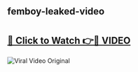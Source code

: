 ## femboy-leaked-video 

# <h2><a href="http://freeplayer.one?title=femboy-leaked-video&ref=21J">🔗 Click to Watch 👉🔴 VIDEO</a></h2>

<a href="http://freeplayer.one?title=femboy-leaked-video&ref=21J" rel="nofollow" data-target="animated-image.originalLink"><img src="https://i.ibb.co.com/xMMVF88/686577567.gif" alt="Viral Video Original" style="max-width: 100%; display: inline-block;" data-target="animated-image.originalImage"></a>

